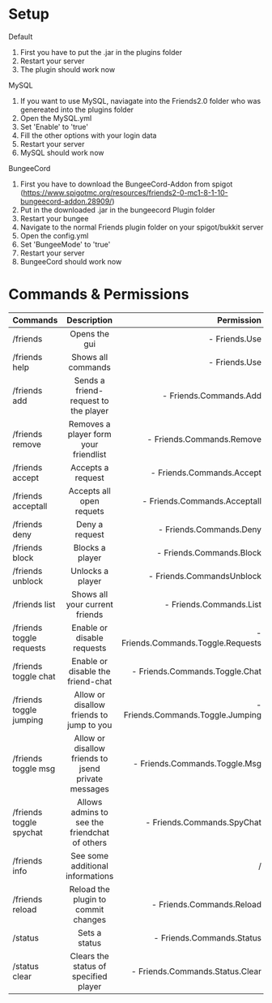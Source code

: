 # Setup

Default

1. First you have to put the .jar in the plugins folder
2. Restart your server
3. The plugin should work now

MySQL

1. If you want to use MySQL, naviagate into the Friends2.0 folder who was genereated into the plugins folder
2. Open the MySQL.yml
3. Set 'Enable' to 'true'
4. Fill the other options with your login data
5. Restart your server
4. MySQL should work now

BungeeCord

1. First you have to download the BungeeCord-Addon from spigot (https://www.spigotmc.org/resources/friends2-0-mc1-8-1-10-bungeecord-addon.28909/)
2. Put in the downloaded .jar in the bungeecord Plugin folder
3. Restart your bungee
4. Navigate to the normal Friends plugin folder on your spigot/bukkit server
5. Open the config.yml
6. Set 'BungeeMode' to 'true'
7. Restart your server
8. BungeeCord should work now

# Commands & Permissions

| Commands      | Description   | Permission  |
| ------------- |:-------------:| -----:|
| /friends | Opens the gui | - Friends.Use|
| /friends help     | Shows all commands | - Friends.Use |
| /friends add <Player>      | Sends a friend-request to the player | - Friends.Commands.Add |
| /friends remove <Player> | Removes a player form your friendlist  | - Friends.Commands.Remove |
| /friends accept <Player> | Accepts a request  | - Friends.Commands.Accept |
| /friends acceptall | Accepts all open requets | - Friends.Commands.Acceptall
| /friends deny <Player> | Deny a request  | - Friends.Commands.Deny |
| /friends block <Player> | Blocks a player  | - Friends.Commands.Block |
| /friends unblock <Player> | Unlocks a player  | - Friends.CommandsUnblock |
| /friends list | Shows all your current friends  | - Friends.Commands.List |
| /friends toggle requests | Enable or disable requests  | - Friends.Commands.Toggle.Requests |
| /friends toggle chat | Enable or disable the friend-chat  | - Friends.Commands.Toggle.Chat |
| /friends toggle jumping | Allow or disallow friends to jump to you  | - Friends.Commands.Toggle.Jumping |
| /friends toggle msg | Allow or disallow friends to jsend private messages  | - Friends.Commands.Toggle.Msg |
| /friends toggle spychat | Allows admins to see the friendchat of others | - Friends.Commands.SpyChat |
| /friends info | See some additional informations  | / |
| /friends reload | Reload the plugin to commit changes | - Friends.Commands.Reload |
| /status <Message> | Sets a status | - Friends.Commands.Status |
| /status clear <Player> | Clears the status of specified player | - Friends.Commands.Status.Clear |
